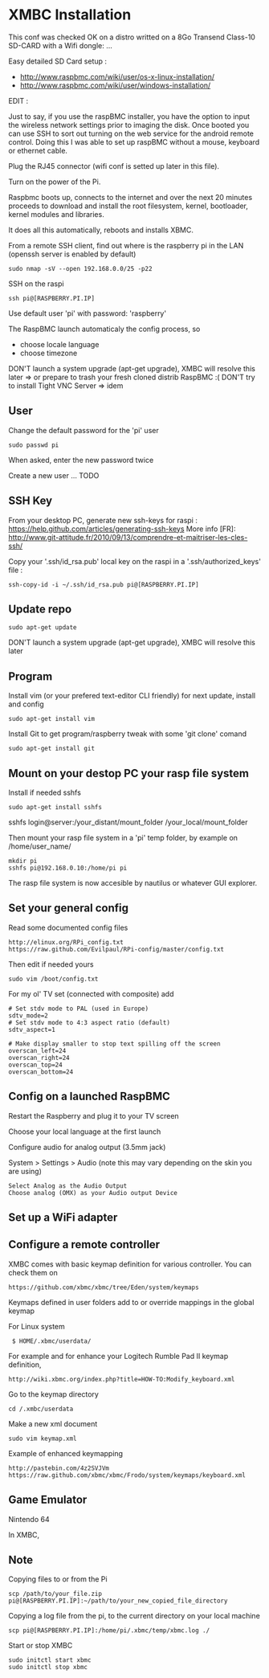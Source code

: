 XMBC Installation
=================

This conf was checked OK on a distro writted on a 8Go Transend Class-10 SD-CARD with a Wifi dongle: ...

Easy detailed SD Card setup :

* http://www.raspbmc.com/wiki/user/os-x-linux-installation/
* http://www.raspbmc.com/wiki/user/windows-installation/

EDIT : 

Just to say, if you use the raspBMC installer, you have the option to input the wireless network settings prior to imaging the disk. Once booted you can use SSH to sort out turning on the web service for the android remote control.
Doing this I was able to set up raspBMC without a mouse, keyboard or ethernet cable.

Plug the RJ45 connector (wifi conf is setted up later in this file).

Turn on the power of the Pi.

Raspbmc boots up, connects to the internet and over the next 20 minutes proceeds to download and install the root filesystem, kernel, bootloader, kernel modules and libraries.

It does all this automatically, reboots and installs XBMC.

From a remote SSH client, find out where is the raspberry pi in the LAN (openssh server is enabled by default)

    sudo nmap -sV --open 192.168.0.0/25 -p22

SSH on the raspi

    ssh pi@[RASPBERRY.PI.IP]

Use default user 'pi' with password: 'raspberry'

The RaspBMC launch automaticaly the config process, so

* choose locale language
* choose timezone

DON'T launch a system upgrade (apt-get upgrade), XMBC will resolve this later => or prepare to trash your fresh cloned distrib RaspBMC :(
DON'T try to install Tight VNC Server => idem

User
----

Change the default password for the 'pi' user

	sudo passwd pi

When asked, enter the new password twice

Create a new user
... TODO


SSH Key
-------

From your desktop PC, generate new ssh-keys for raspi : https://help.github.com/articles/generating-ssh-keys
More info [FR]: http://www.git-attitude.fr/2010/09/13/comprendre-et-maitriser-les-cles-ssh/

Copy your '.ssh/id_rsa.pub' local key on the raspi in a '.ssh/authorized_keys' file :

	ssh-copy-id -i ~/.ssh/id_rsa.pub pi@[RASPBERRY.PI.IP]

Update repo
-----------

	sudo apt-get update

DON'T launch a system upgrade (apt-get upgrade), XMBC will resolve this later

Program
-------

Install vim (or your prefered text-editor CLI friendly) for next update, install and config

	sudo apt-get install vim

Install Git to get program/raspberry tweak with some 'git clone' comand

	sudo apt-get install git

Mount on your destop PC your rasp file system
---------------------------------------------

Install if needed sshfs

	sudo apt-get install sshfs

sshfs login@server:/your_distant/mount_folder /your_local/mount_folder

Then mount your rasp file system in a 'pi' temp folder, by example on /home/user_name/

	mkdir pi
	sshfs pi@192.168.0.10:/home/pi pi

The rasp file system is now accesible by nautilus or whatever GUI explorer.

Set your general config
-----------------------

Read some documented config files 

	http://elinux.org/RPi_config.txt
	https://raw.github.com/Evilpaul/RPi-config/master/config.txt

Then edit if needed yours

	sudo vim /boot/config.txt

For my ol' TV set (connected with composite) add

	# Set stdv mode to PAL (used in Europe)
	sdtv_mode=2
	# Set stdv mode to 4:3 aspect ratio (default)
	sdtv_aspect=1

	# Make display smaller to stop text spilling off the screen
	overscan_left=24
	overscan_right=24
	overscan_top=24
	overscan_bottom=24



Config on a launched RaspBMC
----------------------------

Restart the Raspberry and plug it to your TV screen

Choose your local language at the first launch

Configure audio for analog output (3.5mm jack)

System > Settings > Audio (note this may vary depending on the skin you are using)

	Select Analog as the Audio Output
	Choose analog (OMX) as your Audio output Device

Set up a WiFi adapter
---------------------

Configure a remote controller
-----------------------------

XMBC comes with basic keymap definition for various controller. You can check them on

	https://github.com/xbmc/xbmc/tree/Eden/system/keymaps

Keymaps defined in user folders add to or override mappings in the global keymap

For Linux system

	 $ HOME/.xbmc/userdata/

For example and for enhance your Logitech Rumble Pad II keymap definition, 

	http://wiki.xbmc.org/index.php?title=HOW-TO:Modify_keyboard.xml

Go to the keymap directory

	cd /.xmbc/userdata

Make a new xml document
	
	sudo vim keymap.xml

Example of enhanced keymapping

	http://pastebin.com/4z2SVJVm
	https://raw.github.com/xbmc/xbmc/Frodo/system/keymaps/keyboard.xml

Game Emulator
------------

Nintendo 64

In XMBC, 

Note
----

Copying files to or from the Pi

	scp /path/to/your_file.zip pi@[RASPBERRY.PI.IP]:~/path/to/your_new_copied_file_directory

Copying a log file from the pi, to the current directory on your local machine

	scp pi@[RASPBERRY.PI.IP]:/home/pi/.xbmc/temp/xbmc.log ./

Start or stop XMBC

	sudo initctl start xbmc
	sudo initctl stop xbmc
